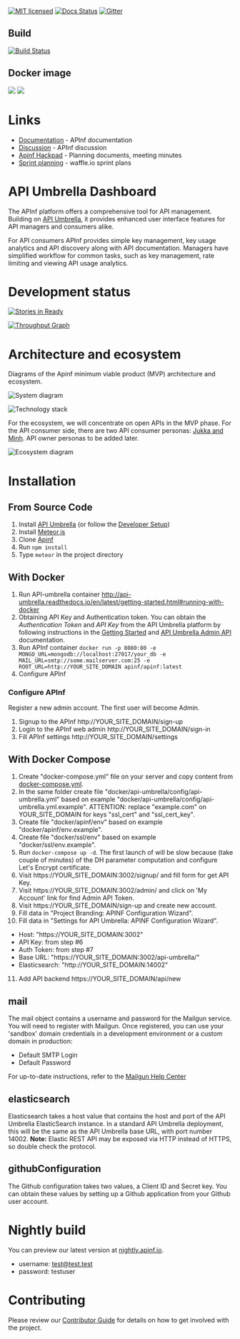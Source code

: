 [![MIT licensed](https://img.shields.io/badge/license-MIT-blue.svg)](https://raw.githubusercontent.com/apinf/api-umbrella-dashboard/develop/LICENSE) [![Docs Status](https://img.shields.io/badge/docs-latest-brightgreen.svg?style=flat)](http://apinf.org/docs/) [![Gitter](https://img.shields.io/badge/GITTER-JOIN_CHAT_%E2%86%92-1dce73.svg)](https://gitter.im/apinf/public)

## Build

[![Build Status](https://travis-ci.org/apinf/api-umbrella-dashboard.svg?branch=feature%2F631-nightly-deployment)](https://travis-ci.org/apinf/api-umbrella-dashboard)

## Docker image

[![](https://images.microbadger.com/badges/image/apinf/apinf.svg)](http://microbadger.com/images/apinf/apinf) [![](https://images.microbadger.com/badges/version/apinf/apinf.svg)](http://microbadger.com/images/apinf/apinf)

# Links
- [Documentation](http://apinf.org/docs) - APInf documentation
- [Discussion](http://community.apinf.io) - APInf discussion
- [Apinf Hackpad](http://apinf.hackpad.com) - Planning documents, meeting minutes
- [Sprint planning](https://waffle.io/apinf/api-umbrella-dashboard) - waffle.io sprint plans

# API Umbrella Dashboard
The APInf platform offers a comprehensive tool for API management. Building on [API Umbrella](http://nrel.github.io/api-umbrella/), it provides enhanced user interface features for API managers and consumers alike.

For API consumers APInf provides simple key management, key usage analytics and API discovery along with API documentation. Managers have simplified workflow for common tasks, such as key management, rate limiting and viewing API usage analytics.


# Development status
[![Stories in Ready](https://badge.waffle.io/apinf/api-umbrella-dashboard.png?label=ready&title=Ready)](https://waffle.io/apinf/api-umbrella-dashboard)

[![Throughput Graph](https://graphs.waffle.io/apinf/api-umbrella-dashboard/throughput.svg)](https://waffle.io/apinf/api-umbrella-dashboard/metrics)

# Architecture and ecosystem
Diagrams of the Apinf minimum viable product (MVP) architecture and ecosystem.

![System diagram](https://cdn.rawgit.com/apinf/api-umbrella-dashboard/master/docs/outreach/system-diagram-simplified.svg)

![Technology stack](https://cdn.rawgit.com/apinf/api-umbrella-dashboard/master/docs/outreach/technology-stack.svg)

For the ecosystem, we will concentrate on open APIs in the MVP phase. For the API consumer side, there are two API consumer personas: [Jukka and Minh](https://cdn.rawgit.com/apinf/api-umbrella-dashboard/master/docs/UX/APINF%20consumer%20personas.pdf). API owner personas to be added later.

![Ecosystem diagram](https://cdn.rawgit.com/apinf/api-umbrella-dashboard/master/docs/APINF_MVP_ecosystem.svg)

# Installation

## From Source Code

1. Install [API Umbrella](http://apiumbrella.io/download/) (or follow the [Developer Setup](http://apiumbrella.io/docs/development-setup/))
2. Install [Meteor.js](https://www.meteor.com/install)
3. Clone [Apinf](https://github.com/apinf/api-umbrella-dashboard)
4. Run `npm install`
5. Type `meteor` in the project directory

## With Docker

1. Run API-umbrella container http://api-umbrella.readthedocs.io/en/latest/getting-started.html#running-with-docker
2. Obtaining API Key and Authentication token. You can obtain the *Authentication Token* and *API Key* from the API Umbrella platform by following instructions in the [Getting Started](http://apiumbrella.io/docs/getting-started/) and [API Umbrella Admin API](http://apiumbrella.io/docs/admin-api/) documentation.
3. Run APInf container ```docker run -p 8080:80 -e MONGO_URL=mongodb://localhost:27017/your_db -e MAIL_URL=smtp://some.mailserver.com:25 -e ROOT_URL=http://YOUR_SITE_DOMAIN apinf/apinf:latest```
4. Configure APInf

### Configure APInf

Register a new admin account. The first user will become Admin.

 1. Signup to the APInf http://YOUR_SITE_DOMAIN/sign-up
 2. Login to the APInf web admin http://YOUR_SITE_DOMAIN/sign-in
 3. Fill APInf settings http://YOUR_SITE_DOMAIN/settings

## With Docker Compose
1. Create "docker-compose.yml" file on your server and copy content from [docker-compose.yml](https://github.com/apinf/api-umbrella-dashboard/blob/develop/docker-compose.yml).
2. In the same folder create file "docker/api-umbrella/config/api-umbrella.yml" based on example "docker/api-umbrella/config/api-umbrella.yml.example". ATTENTION: replace "example.com" on YOUR_SITE_DOMAIN for keys "ssl_cert" and "ssl_cert_key".
3. Create file "docker/apinf/env" based on example "docker/apinf/env.example".
4. Create file "docker/ssl/env" based on example "docker/ssl/env.example".
5. Run ```docker-compose up -d```. The first launch of will be slow because (take couple of minutes) of the DH parameter computation and configure Let's Encrypt certificate.
6. Visit https://YOUR_SITE_DOMAIN:3002/signup/ and fill form for get API Key.
7. Visit https://YOUR_SITE_DOMAIN:3002/admin/ and click on 'My Account' link for find Admin API Token.
8. Visit https://YOUR_SITE_DOMAIN/sign-up and create new account.
9. Fill data in "Project Branding: APINF Configuration Wizard".
10. Fill data in "Settings for API Umbrella: APINF Configuration Wizard".
* Host: "https://YOUR_SITE_DOMAIN:3002"
* API Key: from step #6
* Auth Token: from step #7
* Base URL: "https://YOUR_SITE_DOMAIN:3002/api-umbrella/"
* Elasticsearch: "http://YOUR_SITE_DOMAIN:14002"
11. Add API backend https://YOUR_SITE_DOMAIN/api/new


## mail
The mail object contains a username and password for the Mailgun service. You will need to register with Mailgun. Once registered, you can use your 'sandbox' domain credentials in a development environment or a custom domain in production:

* Default SMTP Login
* Default Password

For up-to-date instructions, refer to the [Mailgun Help Center](https://help.mailgun.com/hc/en-us)

## elasticsearch
Elasticsearch takes a host value that contains the host and port of the API Umbrella ElasticSearch instance. In a standard API Umbrella deployment, this will be the same as the API Umbrella base URL, with port number 14002. **Note:** Elastic REST API may be exposed via HTTP instead of HTTPS, so double check the protocol.

## githubConfiguration
The Github configuration takes two values, a Client ID and Secret key. You can obtain these values by setting up a Github application from your Github user account.

# Nightly build
You can preview our latest version at [nightly.apinf.io](http://nightly.apinf.io).

* username: test@test.test
* password: testuser

# Contributing
Please review our [Contributor Guide](https://github.com/apinf/docs/blob/master/docs/develop/contributing.md) for details on how to get involved with the project.
